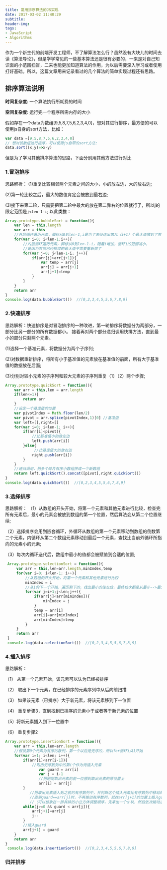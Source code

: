 ```yaml
---
title: 常用排序算法的JS实现
date: 2017-03-02 11:40:29
subtitle:
header-img:
tags:
- JavaScript
- Algorithms
---
```

作为一个新生代的前端开发工程师，不了解算法怎么行？虽然没有大块儿的时间去读《算法导论》，但是学学常见的一些基本算法还是很有必要的，一来是对自己知识面的小范围扫盲，二来也能更加知道算法的作用，为以后需要深入学习或者使用打好基础。所以，这篇文章用来记录看过的几个算法的简单实现过程还有思路。

## 排序算法说明

**时间复杂度**: 一个算法执行所耗费的时间

**空间复杂度**: 运行完一个程序所需内存的大小

假如存在一个data为数组[9,5,8,7,5,6,2,3,4,0]，想对其进行排序，最方便的可以使用js自身的sort方法，比如：
```js
var data =[9,5,8,7,5,6,2,3,4,0]
// 想对该数组进行排序，可以使用js自带的sort方法:
data.sort((x,y)=>x-y)
```
但是为了学习其他排序算法的思路，下面分别用其他方法进行对比
### 1.冒泡排序
思路解析：
(1)重复比较相邻两个元素之间的大小，小的放左边，大的放右边;

(2)第一轮比较之后，最大的数值肯定会被放到最右边;

(3)接下来第二轮，只需要把第二轮中最大的放在第二靠右的位置就行了，所以j的限定范围是`j<len-1-i`;
以此类推：
```js
Array.prototype.bubbleSort = function(){
    var len = this.length
    var arr = this
    //外层循环遍历元素，脚标从0到len-1,i是为了表征选出第几（i+1）个最大值放到了右侧
    for(var i=0; i<len-1;i++){
        //内层循环遍历元素，脚标从0到len-1-i，随着i增加，循环j的范围减小，
        //是因为右侧已经排过的最大值不需要重新排了
        for(var j=0; j<len-1-i; j++){
            if(arr[j]>arr[j+1]){
                var temp = arr[j]
                arr[j] = arr[j+1]
                arr[j+1]=temp
            }
        }
    }
    return arr
}
console.log(data.bubbleSort())  //[0,2,3,4,5,5,6,7,8,9]
```
### 2.快速排序
思路解析：快速排序是对冒泡排序的一种改进，第一轮排序将数据分为两部分，一部分比另一部分的所有数据都小。
接着再对两个部分递归调用快排方法，直到最小的部分只剩两个元素。

(1)选择一个基准元素，将数据分为两个子序列;

(2)对数据重新排序，将所有小于基准值的元素放在基准值的前面，所有大于基准值的数据放在后面;

(3)分别对较小元素的子序列和较大元素的子序列重复（1）（2）两个步骤;
```js
Array.prototype.quickSort = function(){
    var arr = this,len = arr.length
    if(len<=1){
        return arr
    }
    //设定一个基准值的位置
    var pivotIndex = Math.floor(len/2)
    var pivot = arr.splice(pivotIndex,1)[0] //基准值
    var left=[],right=[]
    for(var i=0; i<len-1; i++){
        if(arr[i]<pivot){
            //比基准值小的放左边
            left.push(arr[i])
        }else{
             //比基准值大的放右边
            right.push(arr[i])
        }
    }
    //递归调用，把多个碎片有序小数组拼成一个新数组
    return left.quickSort().concat([pivot],right.quickSort())
}
console.log(data.quickSort())  //[0,2,3,4,5,5,6,7,8,9]
```
### 3.选择排序
思路解析：
（1）从数组的开头开始，将第一个元素和其他元素进行比较，检查完所有元素后，最小的元素会被放到数组的第一个位置，然后算法会从第二个位置继续;

（2）选择排序会用到嵌套循环，外循环从数组的第一个元素移动到数组的倒数第二个元素，内循环从第二个数组元素移动到最后一个元素，查找比当前外循环所指向的元素小的元素;

（3）每次内循环迭代后，数组中最小的值都会被赋值到合适的位置;
```js
 Array.prototype.selectionSort = function(){
     var arr = this,len=arr.length,minIndex,temp
     for(var i=0; i<len-1; i++){
         //从数组的开头开始，将第一个元素和其他元素进行比较
         minIndex = i
         //从i的下一个开始，遍历剩下的，找出最小的往左放，最终依次都是从最小-->最大，实现排序
         for(var j=i+1;j<len;j++){
             if(arr[j]<arr[minIndex]){
                 minIndex = j
             }
             temp = arr[i]
             arr[i]=arr[minIndex]
             arr[minIndex]=temp
         }
     }
     return arr
 }
 console.log(data.selectionSort())  //[0,2,3,4,5,5,6,7,8,9]
```
### 4.插入排序
思路解析：

 （1） 从第一个元素开始，该元素可以认为已经被排序

 （2） 取出下一个元素，在已经排序的元素序列中从后向前扫描

 （3） 如果该元素（已排序）大于新元素，将该元素移到下一位置

 （4） 重复步骤3，直到找到已排序的元素小于或者等于新元素的位置

 （5）将新元素插入到下一位置中

 （6） 重复步骤2
 ```js
 Array.prototype.insertionSort = function(){
     var arr = this,len=arr.length
     //假设第0个元素为有序的数列，第一个以后是无序的，所以for循环i从1开始
     for(var i=1; i<len; i++){
         if(arr[i]<arr[i-1]){
             //取出无序数列中的第i个作为待插入元素
                var guard = arr[i]
                var j = i-1
                //把刚刚取出元素的前一位挪到取出元素的原位置上
                arr[i] = arr[j]
         }
            //把取出元素插入到之前的有序数列中，并判断这个插入元素比有序数列中移动的数小，
            //直到guard==arr[j]时，不再拨动有序数列，就在arr[j+1]的位置上插入guard。
            //（可以想象在一排并排的小立方体调整顺序，先拿出一个小块，然后依次拨动之前的，为小块腾出位置插入）
         while(j>=0 && guard < arr[j]){
             arr[j+1]=arr[j]
             j--
         }
         //插入guard
         arr[j+1] = guard
     }
     return arr
 }
  console.log(data.insertionSort())  //[0,2,3,4,5,5,6,7,8,9]
 ```
### 归并排序



